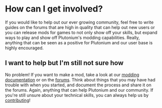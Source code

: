 # How can I get involved?

If you would like to help out our ever growing community, feel free to write guides on the forums that are high in quality that can help out new users or you can release mods for games
to not only show off your skills, but expand ways to play and show off Plutonium's modding capabilities. Really, anything that can be seen as a positive for Plutonium and our user base
is highly encouraged.

## I want to help but I'm still not sure how

No problem! If you want to make a mod, take a look at our [modding documentation](/modding) or on the [forums](https://forum.plutonium.pw/).
Think about things that you may have had trouble with when you started, and document the process and share it on the forums. Again, anything that can help Plutonium and our community. If you're still unsure about your technical skills, you can always help us by [contributing](how-can-i-contribute)!
